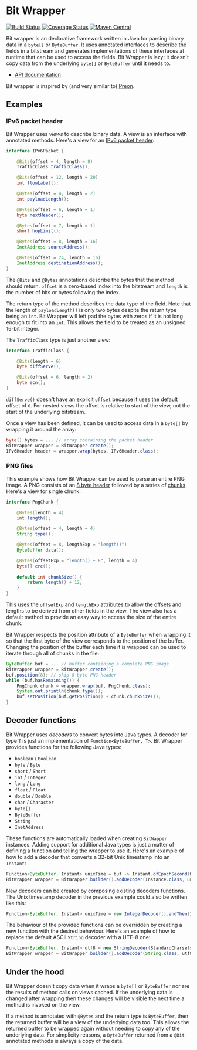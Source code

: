 # Bit Wrapper

[![Build Status](https://travis-ci.org/bencampion/bit-wrapper.svg?branch=master)](https://travis-ci.org/bencampion/bit-wrapper) [![Coverage Status](http://coveralls.io/repos/bencampion/bit-wrapper/badge.svg?branch=master&service=github)](http://coveralls.io/github/bencampion/bit-wrapper?branch=master) [![Maven Central](https://maven-badges.herokuapp.com/maven-central/uk.recurse.bitwrapper/bit-wrapper/badge.svg)](https://maven-badges.herokuapp.com/maven-central/uk.recurse.bitwrapper/bit-wrapper)


Bit wrapper is an declarative framework written in Java for parsing binary data in a `byte[]` or `ByteBuffer`. It uses annotated interfaces to describe the fields in a bitstream and generates implementations of these interfaces at runtime that can be used to access the fields. Bit Wrapper is lazy; it doesn't copy data from the underlying `byte[]` or `ByteBuffer` until it needs to.

* [API documentation](https://bencampion.github.io/bit-wrapper/apidocs/)

Bit wrapper is inspired by (and very similar to) [Preon](https://github.com/preon/preon).

## Examples

### IPv6 packet header

Bit Wrapper uses _views_ to describe binary data. A view is an interface with annotated methods. Here's a view for an [IPv6 packet header](https://en.wikipedia.org/wiki/IPv6_packet#Fixed_header):

```java
interface IPv6Packet {

    @Bits(offset = 4, length = 8)
    TrafficClass trafficClass();

    @Bits(offset = 12, length = 20)
    int flowLabel();

    @Bytes(offset = 4, length = 2)
    int payloadLength();

    @Bytes(offset = 6, length = 1)
    byte nextHeader();

    @Bytes(offset = 7, length = 1)
    short hopLimit();

    @Bytes(offset = 8, length = 16)
    InetAddress sourceAddress();

    @Bytes(offset = 24, length = 16)
    InetAddress destinationAddress();
}
```

The `@Bits` and `@Bytes` annotations describe the bytes that the method should return. `offset` is a zero-based index into the bitstream and `length` is the number of bits or bytes following the index.

The return type of the method describes the data type of the field. Note that the length of `payloadLength()` is only two bytes despite the return type being an `int`. Bit Wrapper will left pad the bytes with zeros if it is not long enough to fit into an `int`. This allows the field to be treated as an unsigned 16-bit integer. 

The `TrafficClass` type is just another view:

```java
interface TrafficClass {

    @Bits(length = 6)
    byte diffServe();

    @Bits(offset = 6, length = 2)
    byte ecn();
}

```

`diffServe()` doesn't have an explicit `offset` because it uses the default offset of `0`. For nested views the offset is relative to start of the view, not the start of the underlying bitstream.

Once a view has been defined, it can be used to access data in a `byte[]` by wrapping it around the array:


```java
byte[] bytes = ... // array containing the packet header
BitWrapper wrapper = BitWrapper.create();
IPv6Header header = wrapper.wrap(bytes, IPv6Header.class);
```

### PNG files

This example shows how Bit Wrapper can be used to parse an entire PNG image. A PNG consists of an [8 byte header](http://www.w3.org/TR/PNG/#5PNG-file-signature) followed by a series of [chunks](http://www.w3.org/TR/PNG/#5Chunk-layout). Here's a view for single chunk:

```java
interface PngChunk {

    @Bytes(length = 4)
    int length();

    @Bytes(offset = 4, length = 4)
    String type();

    @Bytes(offset = 8, lengthExp = "length()")
    ByteBuffer data();

    @Bytes(offsetExp = "length() + 8", length = 4)
    byte[] crc();
    
    default int chunkSize() {
        return length() + 12;
    }
}
```

This uses the `offsetExp` and `lengthExp` attributes to allow the offsets and lengths to be derived from other fields in the view. The view also has a default method to provide an easy way to access the size of the entire chunk.

Bit Wrapper respects the position attribute of a `ByteBuffer` when wrapping it so that the first byte of the view corresponds to the position of the buffer. Changing the position of the buffer each time it is wrapped can be used to iterate through all of chunks in the file:

```java
ByteBuffer buf = ... // buffer containing a complete PNG image
BitWrapper wrapper = BitWrapper.create();
buf.position(8); // skip 8 byte PNG header
while (buf.hasRemaining()) {
    PngChunk chunk = wrapper.wrap(buf, PngChunk.class);
    System.out.println(chunk.type());
    buf.setPosition(buf.getPosition() + chunk.chunkSize());
}
```

## Decoder functions

Bit Wrapper uses _decoders_ to convert bytes into Java types. A decoder for type `T` is just an implementation of `Function<ByteBuffer, T>`. Bit Wrapper provides functions for the following Java types:

* `boolean` / `Boolean`
* `byte` / `Byte`
* `short` / `Short`
* `int` / `Integer`
* `long` / `Long`
* `float` / `Float`
* `double` / `Double`
* `char` / `Character`
* `byte[]`
* `ByteBuffer`
* `String`
* `InetAddress`

These functions are automatically loaded when creating `BitWapper` instances. Adding support for additional Java types is just a matter of defining a function and telling the wrapper to use it. Here's an example of how to add a decoder that converts a 32-bit Unix timestamp into an `Instant`:

```java
Function<ByteBuffer, Instant> unixTime = buf -> Instant.ofEpochSecond(buf.getInt());
BitWrapper wrapper = BitWrapper.builder().addDecoder(Instance.class, unixTime).build();
```

New decoders can be created by composing existing decoders functions. The Unix timestamp decoder in the previous example could also be written like this:

```java
Function<ByteBuffer, Instant> unixTime = new IntegerDecoder().andThen(Instant::ofEpochSecond);
```

The behaviour of the provided functions can be overridden by creating a new function with the desired behaviour. Here's an example of how to replace the default ASCII `String` decoder with a UTF-8 one:

```java
Function<ByteBuffer, Instant> utf8 = new StringDecoder(StandardCharsets.UTF_8);
BitWrapper wrapper = BitWrapper.builder().addDecoder(String.class, utf8).build();
```

## Under the hood

Bit Wrapper doesn't copy data when it wraps a `byte[]` or `ByteBuffer` nor are the results of method calls on views cached. If the underlying data is changed after wrapping then these changes will be visible the next time a method is invoked on the view.

If a method is annotated with `@Bytes` and the return type is `ByteBuffer`, then the returned buffer will be a view of the underlying data too. This allows the returned buffer to be wrapped again without needing to copy any of the underlying data. For simplicity reasons, a `ByteBuffer` returned from a `@Bit` annotated methods is always a copy of the data.
